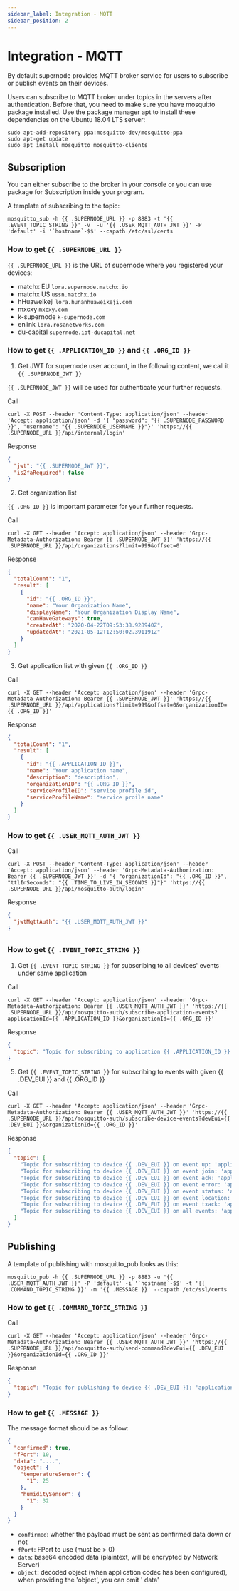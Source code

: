 ```yaml
---
sidebar_label: Integration - MQTT
sidebar_position: 2
---
```


# Integration - MQTT

By default supernode provides MQTT broker service for users to subscribe or publish events on their devices.

Users can subscribe to MQTT broker under topics in the servers after authentication. Before that, you need to make sure
you have mosquitto package installed. Use the package manager apt to install these dependencies on the Ubuntu 18.04 LTS
server:

```
sudo apt-add-repository ppa:mosquitto-dev/mosquitto-ppa
sudo apt-get update
sudo apt install mosquitto mosquitto-clients
```

## Subscription

You can either subscribe to the broker in your console or you can use package for Subscription inside your program.

A template of subscribing to the topic:

```shell
mosquitto_sub -h {{ .SUPERNODE_URL }} -p 8883 -t '{{ .EVENT_TOPIC_STRING }}' -v  -u '{{ .USER_MQTT_AUTH_JWT }}' -P 'default' -i '`hostname`-$$' --capath /etc/ssl/certs
```

### How to get `{{ .SUPERNODE_URL }}`

`{{ .SUPERNODE_URL }}` is the URL of supernode where you registered your devices:

- matchx EU `lora.supernode.matchx.io`
- matchx US `ussn.matchx.io`
- hHuaweikeji `lora.hunanhuaweikeji.com`
- mxcxy `mxcxy.com`
- k-supernode `k-supernode.com`
- enlink `lora.rosanetworks.com`
- du-capital `supernode.iot-ducapital.net`

### How to get `{{ .APPLICATION_ID }}` and `{{ .ORG_ID }}`

1. Get JWT for supernode user account, in the following content, we call it `{{ .SUPERNODE_JWT }}`

`{{ .SUPERNODE_JWT }}` will be used for authenticate your further requests.

Call

```shell
curl -X POST --header 'Content-Type: application/json' --header 'Accept: application/json' -d '{ "password": "{{ .SUPERNODE_PASSWORD }}", "username": "{{ .SUPERNODE_USERNAME }}"}' 'https://{{ .SUPERNODE_URL }}/api/internal/login'
```

Response

```json
{
  "jwt": "{{ .SUPERNODE_JWT }}",
  "is2faRequired": false
}
```

2. Get organization list

`{{ .ORG_ID }}` is important parameter for your further requests.

Call

```shell
curl -X GET --header 'Accept: application/json' --header 'Grpc-Metadata-Authorization: Bearer {{ .SUPERNODE_JWT }}' 'https://{{ .SUPERNODE_URL }}/api/organizations?limit=999&offset=0'
```

Response

```json
{
  "totalCount": "1",
  "result": [
    {
      "id": "{{ .ORG_ID }}",
      "name": "Your Organization Name",
      "displayName": "Your Organization Display Name",
      "canHaveGateways": true,
      "createdAt": "2020-04-22T09:53:38.928940Z",
      "updatedAt": "2021-05-12T12:50:02.391191Z"
    }
  ]
}
```

3. Get application list with given `{{ .ORG_ID }}`

Call

```shell
curl -X GET --header 'Accept: application/json' --header 'Grpc-Metadata-Authorization: Bearer {{ .SUPERNODE_JWT }}' 'https://{{ .SUPERNODE_URL }}/api/applications?limit=999&offset=0&organizationID={{ .ORG_ID }}'
```

Response

```json
{
  "totalCount": "1",
  "result": [
    {
      "id": "{{ .APPLICATION_ID }}",
      "name": "Your application name",
      "description": "description",
      "organizationID": "{{ .ORG_ID }}",
      "serviceProfileID": "service profile id",
      "serviceProfileName": "service proile name"
    }
  ]
}
```



### How to get `{{ .USER_MQTT_AUTH_JWT }}`

Call

```shell
curl -X POST --header 'Content-Type: application/json' --header 'Accept: application/json' --header 'Grpc-Metadata-Authorization: Bearer {{ .SUPERNODE_JWT }}' -d '{ "organizationId": "{{ .ORG_ID }}", "ttlInSeconds": "{{ .TIME_TO_LIVE_IN_SECONDS }}"}' 'https://{{ .SUPERNODE_URL }}/api/mosquitto-auth/login'
```

Response

```json
{
  "jwtMqttAuth": "{{ .USER_MQTT_AUTH_JWT }}"
}
```

## 

### How to get `{{ .EVENT_TOPIC_STRING }}`

1. Get `{{ .EVENT_TOPIC_STRING }}` for subscribing to all devices' events under same application

Call

```shell
curl -X GET --header 'Accept: application/json' --header 'Grpc-Metadata-Authorization: Bearer {{ .USER_MQTT_AUTH_JWT }}' 'https://{{ .SUPERNODE_URL }}/api/mosquitto-auth/subscribe-application-events?applicationId={{ .APPLICATION_ID }}&organizationId={{ .ORG_ID }}'
```

Response

```json
{
  "topic": "Topic for subscribing to application {{ .APPLICATION_ID }}: 'application/{{ .APPLICATION_ID }}/device/+/event/+'"
}
```

5. Get `{{ .EVENT_TOPIC_STRING }}` for subscribing to events with given {{ .DEV_EUI }} and {{ .ORG_ID }}

Call

```shell
curl -X GET --header 'Accept: application/json' --header 'Grpc-Metadata-Authorization: Bearer {{ .USER_MQTT_AUTH_JWT }}' 'https://{{ .SUPERNODE_URL }}/api/mosquitto-auth/subscribe-device-events?devEui={{ .DEV_EUI }}&organizationId={{ .ORG_ID }}'

```

Response

```json
{
  "topic": [
    "Topic for subscribing to device {{ .DEV_EUI }} on event up: 'application/{{ .APPLICATION_ID }}/device/{{ .DEV_EUI }}/event/up'",
    "Topic for subscribing to device {{ .DEV_EUI }} on event join: 'application/{{ .APPLICATION_ID }}/device/{{ .DEV_EUI }}/event/join'",
    "Topic for subscribing to device {{ .DEV_EUI }} on event ack: 'application/{{ .APPLICATION_ID }}/device/{{ .DEV_EUI }}/event/ack'",
    "Topic for subscribing to device {{ .DEV_EUI }} on event error: 'application/{{ .APPLICATION_ID }}/device/{{ .DEV_EUI }}/event/error'",
    "Topic for subscribing to device {{ .DEV_EUI }} on event status: 'application/{{ .APPLICATION_ID }}/device/{{ .DEV_EUI }}/event/status'",
    "Topic for subscribing to device {{ .DEV_EUI }} on event location: 'application/{{ .APPLICATION_ID }}/device/{{ .DEV_EUI }}/event/location'",
    "Topic for subscribing to device {{ .DEV_EUI }} on event txack: 'application/{{ .APPLICATION_ID }}/device/{{ .DEV_EUI }}/event/txack'",
    "Topic for subscribing to device {{ .DEV_EUI }} on all events: 'application/{{ .APPLICATION_ID }}/device/{{ .DEV_EUI }}/event/+'"
  ]
}
```



## Publishing

A template of publishing with mosquitto_pub looks as this:

```shell
mosquitto_pub -h {{ .SUPERNODE_URL }} -p 8883 -u '{{ .USER_MQTT_AUTH_JWT }}' -P 'default' -i '`hostname`-$$' -t '{{ .COMMAND_TOPIC_STRING }}' -m '{{ .MESSAGE }}' --capath /etc/ssl/certs 

```

### How to get `{{ .COMMAND_TOPIC_STRING }}`

Call

```shell
curl -X GET --header 'Accept: application/json' --header 'Grpc-Metadata-Authorization: Bearer {{ .USER_MQTT_AUTH_JWT }}' 'https://{{ .SUPERNODE_URL }}/api/mosquitto-auth/send-command?devEui={{ .DEV_EUI }}&organizationId={{ .ORG_ID }}'
```

Response

```json
{
  "topic": "Topic for publishing to device {{ .DEV_EUI }}: 'application/{{ .APPLICATION_ID }}/device/{{ .DEV_EUI }}/command/down'"
}
```

### How to get `{{ .MESSAGE }}`

The message format should be as follow:

```json
{
  "confirmed": true,
  "fPort": 10,
  "data": "....",
  "object": {
    "temperatureSensor": {
      "1": 25
    },
    "humiditySensor": {
      "1": 32
    }
  }
}
```

- `confirmed`: whether the payload must be sent as confirmed data down or not
- `fPort`: FPort to use (must be > 0)
- `data`: base64 encoded data (plaintext, will be encrypted by Network Server)
- `object`: decoded object (when application codec has been configured), when providing the 'object', you can omit '
  data'
